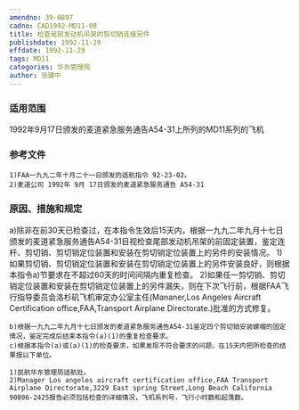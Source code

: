 ```yaml
---
amendno: 39-0897
cadno: CAD1992-MD11-08
title: 检查尾部发动机吊架的剪切销连接另件
publishdate: 1992-11-29
effdate: 1992-11-29
tags: MD11
categories: 华东管理局
author: 张建中
---
```


### 适用范围 
1992年9月17日颁发的麦道紧急服务通告A54-31上所列的MD11系列的飞机

### 参考文件
    1)FAA一九九二年十月二十一日颁发的适航指令 92-23-02。
    2)麦道公司 1992年 9月 17日颁发的麦道紧急服务通告 A54-31 


### 原因、措施和规定 
a)除非在前30天已检查过，在本指令生效后15天内，根据一九九二年九月十七日颁发的麦道紧急服务通告A54-31目视检查尾部发动机吊架的前固定装置，鉴定连杆、剪切销、剪切销定位装置和安装在剪切销定位装置上的另件的安装情况。 
    1)如果剪切销、剪切销定位装置和安装在剪切销定位装置上的另件安装良好，则根据本指令a)节要求在不超过60天的时间间隔内重复检查。 
    2)如果任一剪切销、剪切销定位装置和安装在剪切销定位装置上的另件漏失，则在下次飞行前，根据FAA飞行指导委员会洛杉矶飞机审定办公室主任(Mananer,Los Angeles Aircraft  Certification office,FAA,Transport Airplane Directorate.)批准的方式修复。 

       
    b)根据一九九二年九月十七日颁发的麦道紧急服务通告A54-31鉴定四个剪切销安装螺帽的固定情况，鉴定完成后结束本指令(a)(1)的重复检查要求。 
    c)根据本指令(a)或(a)(1)的检查要求，如果发现不符合要求的问题，在15天内把所检查的结果报以下单位。 

    1)民航华东管理局适航处。 
    2)Manager Los angeles aircraft certification office,FAA Transport Airplane Directorate,3229 East spring Street,Long Beach California 90806-2425报告必须包括检查的详细情况，飞机系列号，飞行小时数和起落数。
